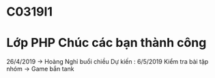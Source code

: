 # C0319I1
Lớp PHP Chúc các bạn thành công
==============================================
26/4/2019 -> Hoàng Nghỉ buổi chiều
Dự kiến : 6/5/2019 Kiểm tra bài tập nhóm -> Game bắn tank
